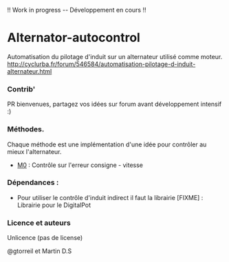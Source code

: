 !! Work in progress -- Développement en cours !!

# Alternator-autocontrol 

Automatisation du pilotage d'induit sur un alternateur utilisé comme moteur. 
http://cyclurba.fr/forum/546584/automatisation-pilotage-d-induit-alternateur.html

### Contrib' 

PR bienvenues, partagez vos idées sur forum avant développement intensif :)

### Méthodes. 
Chaque méthode est une implémentation d'une idée pour contrôler au mieux l'alternateur. 
- [M0](methodes/M0/readme.md) : Contrôle sur l'erreur consigne - vitesse

### Dépendances :
- Pour utiliser le contrôle d'induit indirect il faut la librairie [FIXME] : Librairie pour le DigitalPot

### Licence et auteurs

Unlicence (pas de license)

@gtorreil et Martin D.S